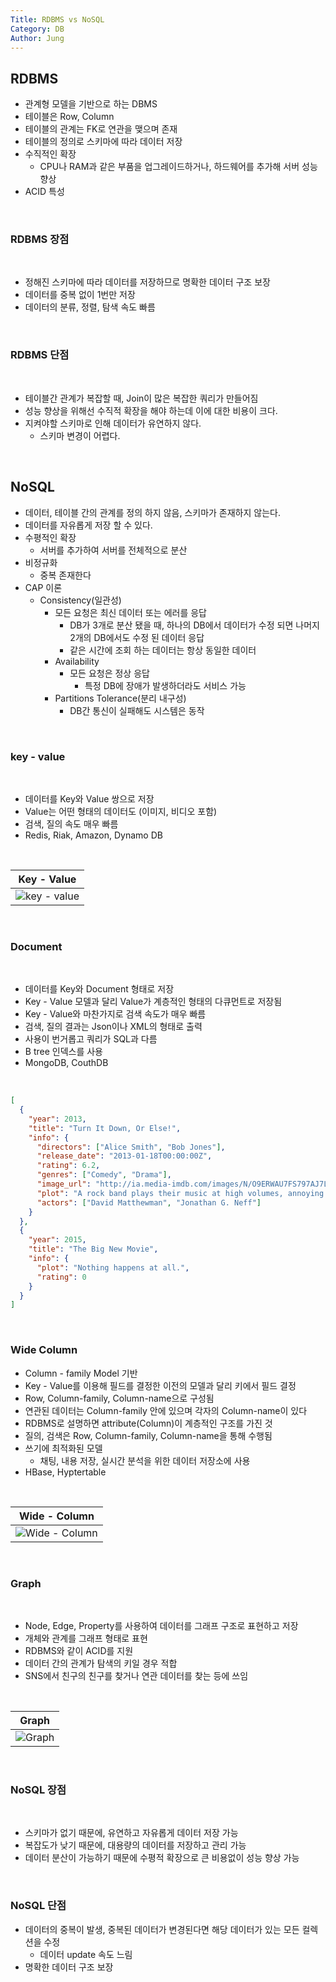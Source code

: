 ```yaml
---
Title: RDBMS vs NoSQL
Category: DB
Author: Jung
---
```


## RDBMS

- 관계형 모델을 기반으로 하는 DBMS
- 테이블은 Row, Column
- 테이블의 관계는 FK로 연관을 맺으며 존재
- 테이블의 정의로 스키마에 따라 데이터 저장
- 수직적인 확장
  - CPU나 RAM과 같은 부품을 업그레이드하거나, 하드웨어를 추가해 서버 성능 향상
- ACID 특성

</br>

### RDBMS 장점

</br>

- 정해진 스키마에 따라 데이터를 저장하므로 명확한 데이터 구조 보장
- 데이터를 중복 없이 1번만 저장
- 데이터의 분류, 정렬, 탐색 속도 빠름

</br>

### RDBMS 단점

</br>

- 테이블간 관계가 복잡할 때, Join이 많은 복잡한 쿼리가 만들어짐
- 성능 향상을 위해선 수직적 확장을 해야 하는데 이에 대한 비용이 크다.
- 지켜야할 스키마로 인해 데이터가 유연하지 않다.
  - 스키마 변경이 어렵다.

</br>

## NoSQL

- 데이터, 테이블 간의 관계를 정의 하지 않음, 스키마가 존재하지 않는다.
- 데이터를 자유롭게 저장 할 수 있다.
- 수평적인 확장
  - 서버를 추가하여 서버를 전체적으로 분산
- 비정규화
  - 중복 존재한다
- CAP 이론
  - Consistency(일관성)
    - 모든 요청은 최신 데이터 또는 에러를 응답
      - DB가 3개로 분산 됐을 때, 하나의 DB에서 데이터가 수정 되면 나머지 2개의 DB에서도 수정 된 데이터 응답
      - 같은 시간에 조회 하는 데이터는 항상 동일한 데이터
    - Availability
      - 모든 요청은 정상 응답
        - 특정 DB에 장애가 발생하더라도 서비스 가능
    - Partitions Tolerance(분리 내구성)
      - DB간 통신이 실패해도 시스템은 동작

</br>

### key - value

</br>

- 데이터를 Key와 Value 쌍으로 저장
- Value는 어떤 형태의 데이터도 (이미지, 비디오 포함)
- 검색, 질의 속도 매우 빠름
- Redis, Riak, Amazon, Dynamo DB

</br>

|                 Key - Value                 |
| :-----------------------------------------: |
| ![key - value](../res/no_sql_key_value.png) |

</br>

### Document

</br>

- 데이터를 Key와 Document 형태로 저장
- Key - Value 모델과 달리 Value가 계층적인 형태의 다큐먼트로 저장됨
- Key - Value와 마찬가지로 검색 속도가 매우 빠름
- 검색, 질의 결과는 Json이나 XML의 형태로 출력
- 사용이 번거롭고 쿼리가 SQL과 다름
- B tree 인덱스를 사용
- MongoDB, CouthDB

</br>

```json
[
  {
    "year": 2013,
    "title": "Turn It Down, Or Else!",
    "info": {
      "directors": ["Alice Smith", "Bob Jones"],
      "release_date": "2013-01-18T00:00:00Z",
      "rating": 6.2,
      "genres": ["Comedy", "Drama"],
      "image_url": "http://ia.media-imdb.com/images/N/O9ERWAU7FS797AJ7LU8HN09AMUP908RLlo5JF90EWR7LJKQ7@@._V1_SX400_.jpg",
      "plot": "A rock band plays their music at high volumes, annoying the neighbors.",
      "actors": ["David Matthewman", "Jonathan G. Neff"]
    }
  },
  {
    "year": 2015,
    "title": "The Big New Movie",
    "info": {
      "plot": "Nothing happens at all.",
      "rating": 0
    }
  }
]
```

</br>

### Wide Column

- Column - family Model 기반
- Key - Value를 이용해 필드를 결정한 이전의 모델과 달리 키에서 필드 결정
- Row, Column-family, Column-name으로 구성됨
- 연관된 데이터는 Column-family 안에 있으며 각자의 Column-name이 있다
- RDBMS로 설명하면 attribute(Column)이 계층적인 구조를 가진 것
- 질의, 검색은 Row, Column-family, Column-name을 통해 수행됨
- 쓰기에 최적화된 모델
  - 채팅, 내용 저장, 실시간 분석을 위한 데이터 저장소에 사용
- HBase, Hyptertable

</br>

|                      Wide - Column                       |
| :------------------------------------------------------: |
| ![Wide - Column](./res/../../res/no_sql_wide_column.png) |

</br>

### Graph

</br>

- Node, Edge, Property를 사용하여 데이터를 그래프 구조로 표현하고 저장
- 개체와 관계를 그래프 형태로 표현
- RDBMS와 같이 ACID를 지원
- 데이터 간의 관계가 탐색의 키일 경우 적합
- SNS에서 친구의 친구를 찾거나 연관 데이터를 찾는 등에 쓰임

</br>

|                   Graph                    |
| :----------------------------------------: |
| ![Graph](./res/../../res/no_sql_graph.png) |

</br>

### NoSQL 장점

</br>

- 스키마가 없기 때문에, 유연하고 자유롭게 데이터 저장 가능
- 복잡도가 낮기 때문에, 대용량의 데이터를 저장하고 관리 가능
- 데이터 분산이 가능하기 때문에 수평적 확장으로 큰 비용없이 성능 향상 가능

</br>

### NoSQL 단점

- 데이터의 중복이 발생, 중복된 데이터가 변경된다면 해당 데이터가 있는 모든 컬렉션을 수정
  - 데이터 update 속도 느림
- 명확한 데이터 구조 보장
